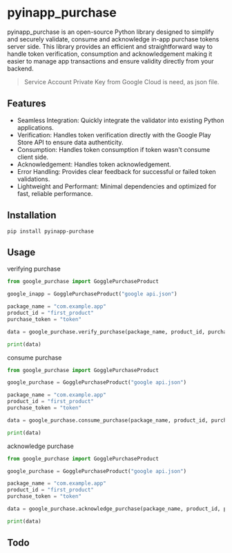 # pyinapp_purchase
pyinapp_purchase is an open-source Python library designed to simplify and securely validate, consume and acknowledge in-app purchase tokens server side. This library provides an efficient and straightforward way to handle token verification, consumption and acknowledgement making it easier to manage app transactions and ensure validity directly from your backend. 
> Service Account Private Key from Google Cloud is need, as json file.

## Features
- Seamless Integration: Quickly integrate the validator into existing Python applications.
- Verification: Handles token verification directly with the Google Play Store API to ensure data authenticity.
- Consumption: Handles token consumption if token wasn't consume client side.
- Acknowledgement: Handles token acknowledgement.
- Error Handling: Provides clear feedback for successful or failed token validations.
- Lightweight and Performant: Minimal dependencies and optimized for fast, reliable performance.

## Installation
~~~
pip install pyinapp-purchase
~~~

## Usage
verifying purchase
```python
from google_purchase import GogglePurchaseProduct

google_inapp = GogglePurchaseProduct("google api.json")

package_name = "com.example.app"
product_id = "first_product"
purchase_token = "token"

data = google_purchase.verify_purchase(package_name, product_id, purchase_token)

print(data)
```
consume purchase
```python
from google_purchase import GogglePurchaseProduct

google_purchase = GogglePurchaseProduct("google api.json")

package_name = "com.example.app"
product_id = "first_product"
purchase_token = "token"

data = google_purchase.consume_purchase(package_name, product_id, purchase_token)

print(data)
```
acknowledge purchase
```python
from google_purchase import GogglePurchaseProduct

google_purchase = GogglePurchaseProduct("google api.json")

package_name = "com.example.app"
product_id = "first_product"
purchase_token = "token"

data = google_purchase.acknowledge_purchase(package_name, product_id, purchase_token)

print(data)
```
## Todo